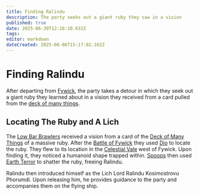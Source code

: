 ```yaml
---
title: Finding Ralindu
description: The party seeks out a giant ruby they saw in a vision
published: true
date: 2025-06-30T12:16:10.632Z
tags: 
editor: markdown
dateCreated: 2025-06-06T15:17:02.162Z
---
```


# Finding Ralindu
After departing from [Fywick](/locations/Mardun/Fywick), the party takes a detour in which they seek out a giant ruby they learned about in a vision they received from a card pulled from the [deck of many things](/items/Deck_Of_Many_Things).


## Locating The Ruby and A Lich
The [Low Bar Brawlers](/organizations/low-bar-brawlers) received a vision from a card of the [Deck of Many Things](/items/Deck_Of_Many_Things) of a massive ruby. After the [Battle of Fywick](/Events/the-battle-of-fywick) they used [Dio](/items/dio) to locate the ruby. They flew to its location in the [Celestial Vale](/locations/Mardun/celestial-vale) west of Fywick. Upon finding it, they noticed a humanoid shape trapped within. [Spoops](/characters/spoops) then used [Earth Terror](/items/Earth-Terror) to shatter the ruby, freeing Ralindu.

Ralindu then introduced himself as the Lich Lord Ralindu Kosimostrovu Phorumdi. Upon releasing him, he provides guidance to the party and accompanies them on the flying ship.